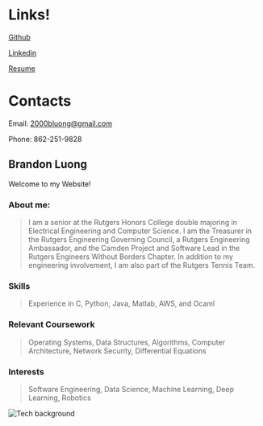 # Links!

[Github](https://github.com/bluong2000)

[Linkedin](http://www.linkedin.com/in/bluong2000)

[Resume](https://github.com/bluong2000/bluong2000.github.io/raw/master/Brandon_Luong_Resume_9-21-21.pdf)

# Contacts

Email: 2000bluong@gmail.com

Phone: 862-251-9828

## Brandon Luong

Welcome to my Website!

### About me:

>I am a senior at the Rutgers Honors College double majoring in Electrical Engineering and Computer Science. I am the Treasurer in the Rutgers Engineering 
>Governing Council, a Rutgers Engineering Ambassador, and the Camden Project and Software Lead in the Rutgers Engineers Without Borders Chapter.
>In addition to my engineering involvement, I am also part of the Rutgers Tennis Team. 

### Skills

>Experience in C, Python, Java, Matlab, AWS, and Ocaml

### Relevant Coursework

> Operating Systems, Data Structures, Algorithms, Computer Architecture, Network Security, Differential Equations 

### Interests
> Software Engineering, Data Science, Machine Learning, Deep Learning, Robotics


![Tech background](https://i.ytimg.com/vi/5-LyRjHlRgQ/maxresdefault.jpg)


